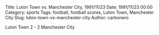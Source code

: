 Title: Luton Town vs. Manchester City, 1991/11/23
Date: 1991/11/23 00:00
Category: sports
Tags: football, football scores, Luton Town, Manchester City
Slug: luton-town-vs-manchester-city
Author: carbonero


Luton Town 2 - 2 Manchester City

